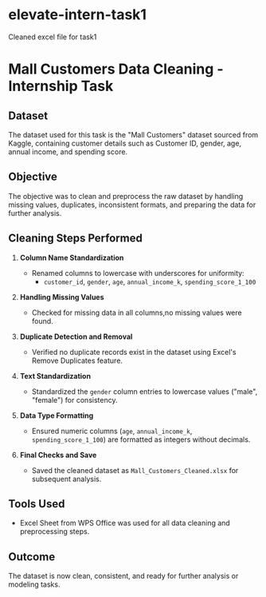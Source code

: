 # elevate-intern-task1
Cleaned excel file for task1

# Mall Customers Data Cleaning - Internship Task

## Dataset
The dataset used for this task is the "Mall Customers" dataset sourced from Kaggle, containing customer details such as Customer ID, gender, age, annual income, and spending score.

## Objective
The objective was to clean and preprocess the raw dataset by handling missing values, duplicates, inconsistent formats, and preparing the data for further analysis.

## Cleaning Steps Performed

1. **Column Name Standardization**  
   - Renamed columns to lowercase with underscores for uniformity:  
     - `customer_id`, `gender`, `age`, `annual_income_k`, `spending_score_1_100`

2. **Handling Missing Values**  
   - Checked for missing data in all columns,no missing values were found.

3. **Duplicate Detection and Removal**  
   - Verified no duplicate records exist in the dataset using Excel's Remove Duplicates feature.

4. **Text Standardization**  
   - Standardized the `gender` column entries to lowercase values ("male", "female") for consistency.

5. **Data Type Formatting**  
   - Ensured numeric columns (`age`, `annual_income_k`, `spending_score_1_100`) are formatted as integers without decimals.

6. **Final Checks and Save**  
   - Saved the cleaned dataset as `Mall_Customers_Cleaned.xlsx` for subsequent analysis.

## Tools Used
- Excel Sheet from WPS Office was used for all data cleaning and preprocessing steps.

## Outcome
The dataset is now clean, consistent, and ready for further analysis or modeling tasks.
